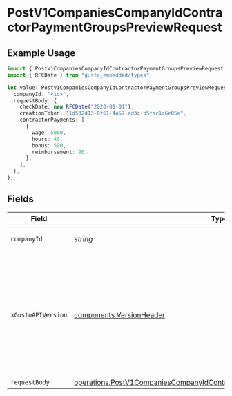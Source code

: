 # PostV1CompaniesCompanyIdContractorPaymentGroupsPreviewRequest

## Example Usage

```typescript
import { PostV1CompaniesCompanyIdContractorPaymentGroupsPreviewRequest } from "gusto_embedded/models/operations";
import { RFCDate } from "gusto_embedded/types";

let value: PostV1CompaniesCompanyIdContractorPaymentGroupsPreviewRequest = {
  companyId: "<id>",
  requestBody: {
    checkDate: new RFCDate("2020-01-01"),
    creationToken: "1d532d13-8f61-4a57-ad3c-b5fac1c6e05e",
    contractorPayments: [
      {
        wage: 5000,
        hours: 40,
        bonus: 500,
        reimbursement: 20,
      },
    ],
  },
};
```

## Fields

| Field                                                                                                                                                                                                                        | Type                                                                                                                                                                                                                         | Required                                                                                                                                                                                                                     | Description                                                                                                                                                                                                                  |
| ---------------------------------------------------------------------------------------------------------------------------------------------------------------------------------------------------------------------------- | ---------------------------------------------------------------------------------------------------------------------------------------------------------------------------------------------------------------------------- | ---------------------------------------------------------------------------------------------------------------------------------------------------------------------------------------------------------------------------- | ---------------------------------------------------------------------------------------------------------------------------------------------------------------------------------------------------------------------------- |
| `companyId`                                                                                                                                                                                                                  | *string*                                                                                                                                                                                                                     | :heavy_check_mark:                                                                                                                                                                                                           | The UUID of the company                                                                                                                                                                                                      |
| `xGustoAPIVersion`                                                                                                                                                                                                           | [components.VersionHeader](../../models/components/versionheader.md)                                                                                                                                                         | :heavy_minus_sign:                                                                                                                                                                                                           | Determines the date-based API version associated with your API call. If none is provided, your application's [minimum API version](https://docs.gusto.com/embedded-payroll/docs/api-versioning#minimum-api-version) is used. |
| `requestBody`                                                                                                                                                                                                                | [operations.PostV1CompaniesCompanyIdContractorPaymentGroupsPreviewRequestBody](../../models/operations/postv1companiescompanyidcontractorpaymentgroupspreviewrequestbody.md)                                                 | :heavy_minus_sign:                                                                                                                                                                                                           | N/A                                                                                                                                                                                                                          |